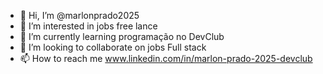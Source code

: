 - 👋 Hi, I’m @marlonprado2025
- 👀 I’m interested in jobs free lance
- 🌱 I’m currently learning programação no DevClub
- 💞️ I’m looking to collaborate on jobs Full stack
- 📫 How to reach me www.linkedin.com/in/marlon-prado-2025-devclub

<!---
marlonprado2025/marlonprado2025 is a ✨ special ✨ repository because its `README.md` (this file) appears on your GitHub profile.
You can click the Preview link to take a look at your changes.
--->
